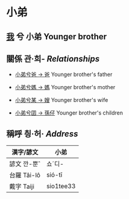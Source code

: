 # 小弟
## [我](member1.md) 兮 小弟 Younger brother

## 關係 관·희- _Relationships_

- [小弟兮爸 → 爸](member2.md) Younger brother's father

- [小弟兮媽 → 媽](member3.md) Younger brother's mother

- [小弟兮某 → 嫂](member21.md) Younger brother's wife

- [小弟兮囝 → 孫仔](member22.md) Younger brother's children



## 稱呼 칑·허· _Address_

漢字/諺文 | 小弟
--- | ---
諺文 깐-뿐ˆ | 쇼ˊ디-
台羅 Tâi-lô | sió-tī
戴字 Taiji | sio1tee33


